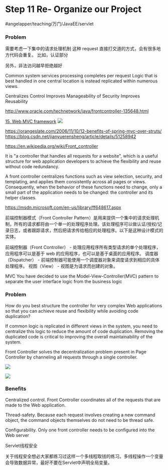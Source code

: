 # Step 11 Re- Organize our Project
#angelapper/teaching/万门/JavaEE/servlet

### Problem
需要考虑一下集中的请求处理机制
这种 request  直接打交道的方式，会有很多地方代码会重复。
比如，认证部分

另外，非法访问越早拒绝越好

Common system services processing completes per request
Logic that is best handled in one central location is instead replicated within numerous views.

Centralizes Control 
Improves Manageability of Security 
Improves Reusability 

http://www.oracle.com/technetwork/java/frontcontroller-135648.html

[15. Web MVC framework](https://docs.spring.io/spring/docs/3.0.x/spring-framework-reference/html/mvc.html#mvc-servlet)
![](Step%2011%20Re-%20Organize%20our%20Project/66944746-5E24-424E-8A2D-0C41EEECB6A4.png)

https://orangeslate.com/2006/11/10/12-benefits-of-spring-mvc-over-struts/
https://blog.csdn.net/jianyuerensheng/article/details/51258942

https://en.wikipedia.org/wiki/Front_controller

It is "a controller that handles all requests for a website",
which is a useful structure for web application developers to achieve the flexibility and reuse without code redundancy.

A front controller centralizes functions such as view selection, security, and templating, and applies them consistently across all pages or views. Consequently, when the behavior of these functions need to change, only a small part of the application needs to be changed: the controller and its helper classes.


https://msdn.microsoft.com/en-us/library/ff648617.aspx

前端控制器模式（Front Controller Pattern）是用来提供一个集中的请求处理机制，所有的请求都将由一个单一的处理程序处理。该处理程序可以做认证/授权/记录日志，或者跟踪请求，然后把请求传给相应的处理程序。以下是这种设计模式的实体。

前端控制器（Front Controller） - 处理应用程序所有类型请求的单个处理程序，应用程序可以是基于 web 的应用程序，也可以是基于桌面的应用程序。
调度器（Dispatcher） - 前端控制器可能使用一个调度器对象来调度请求到相应的具体处理程序。
视图（View） - 视图是为请求而创建的对象。


MVC
You have decided to use the Model-View-Controller(MVC) pattern to separate the user interface logic from the business logic

### Problem
How do you best structure the controller for very complex Web applications so that you can achieve reuse and flexibility while avoiding code duplication?

If common logic is replicated in different views in the system, you need to centralize this logic to reduce the amount of code duplication. Removing the duplicated code is critical to improving the overall maintainability of the system.

Front Controller solves the decentralization problem present in Page Controller by channeling all requests through a single controller.


![](Step%2011%20Re-%20Organize%20our%20Project/A2BAD411-53E6-43A5-B556-E8122F69173C.png)


![](Step%2011%20Re-%20Organize%20our%20Project/131D6A4B-4468-44F6-B513-145499DD158C.png)

### Benefits
Centralized control. Front Controller coordinates all of the requests that are made to the Web application. 

Thread-safety. Because each request involves creating a new command object, the command objects themselves do not need to be thread safe. 

Configurability. Only one front controller needs to be configured into the Web server

Servlet线程安全

关于线程安全想必大家都练习过这样一个多线程取钱的练习。多线程操作一个变量会导致数据异常，最好不要在Servlet中声明全局变量。